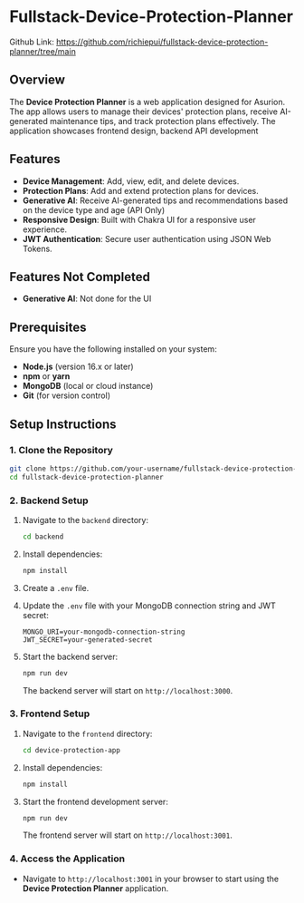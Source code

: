 
# Fullstack-Device-Protection-Planner

Github Link: https://github.com/richiepui/fullstack-device-protection-planner/tree/main

## Overview

The **Device Protection Planner** is a web application designed for Asurion. The app allows users to manage their devices' protection plans, receive AI-generated maintenance tips, and track protection plans effectively. The application showcases frontend design, backend API development

## Features

- **Device Management**: Add, view, edit, and delete devices.
- **Protection Plans**: Add and extend protection plans for devices.
- **Generative AI**: Receive AI-generated tips and recommendations based on the device type and age (API Only)
- **Responsive Design**: Built with Chakra UI for a responsive user experience.
- **JWT Authentication**: Secure user authentication using JSON Web Tokens.

## Features Not Completed

- **Generative AI**: Not done for the UI

## Prerequisites

Ensure you have the following installed on your system:

- **Node.js** (version 16.x or later)
- **npm** or **yarn**
- **MongoDB** (local or cloud instance)
- **Git** (for version control)

## Setup Instructions

### 1. Clone the Repository

```bash
git clone https://github.com/your-username/fullstack-device-protection-planner.git
cd fullstack-device-protection-planner
```

### 2. Backend Setup

1. Navigate to the `backend` directory:

    ```bash
    cd backend
    ```

2. Install dependencies:

    ```bash
    npm install
    ```

3. Create a `.env` file.

4. Update the `.env` file with your MongoDB connection string and JWT secret:

    ```
    MONGO_URI=your-mongodb-connection-string
    JWT_SECRET=your-generated-secret
    ```

5. Start the backend server:

    ```bash
    npm run dev
    ```

    The backend server will start on `http://localhost:3000`.

### 3. Frontend Setup

1. Navigate to the `frontend` directory:

    ```bash
    cd device-protection-app
    ```

2. Install dependencies:

    ```bash
    npm install
    ```

3. Start the frontend development server:

    ```bash
    npm run dev
    ```

    The frontend server will start on `http://localhost:3001`.

### 4. Access the Application

- Navigate to `http://localhost:3001` in your browser to start using the **Device Protection Planner** application.

